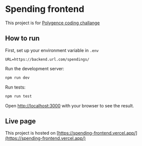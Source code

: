 # Spending frontend

This project is for [Polygence coding challange](https://github.com/polygence/spending-frontend)

## How to run

First, set up your environment variable in `.env`

```env
URL=https://backend.url.com/spendings/
```

Run the development server:

```bash
npm run dev
```

Run tests:


```bash
npm run test
```

Open [http://localhost:3000](http://localhost:3000) with your browser to see the result.

## Live page

This project is hosted on [https://spending-frontend.vercel.app/](https://spending-frontend.vercel.app/)
